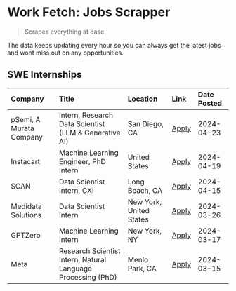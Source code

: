 # Work Fetch: Jobs Scrapper
> Scrapes everything at ease

The data keeps updating every hour so you can always get the latest jobs and wont miss out on any opportunities.

## SWE Internships
<!--START_SECTION:workfetch-->
| Company                 | Title                                                        | Location                | Link                                                                                                                                                                                                                                                                         | Date Posted   |
|:------------------------|:-------------------------------------------------------------|:------------------------|:-----------------------------------------------------------------------------------------------------------------------------------------------------------------------------------------------------------------------------------------------------------------------------|:--------------|
| pSemi, A Murata Company | Intern, Research Data Scientist (LLM & Generative AI)        | San Diego, CA           | [Apply](https://www.linkedin.com/jobs/view/intern-research-data-scientist-llm-generative-ai-at-psemi-a-murata-company-3887074168?position=4&pageNum=0&refId=2tgzI7Tca8sFSGyI2fcaJA%3D%3D&trackingId=%2FT9Y917YH1hTTks33qgCJw%3D%3D&trk=public_jobs_jserp-result_search-card) | 2024-04-23    |
| Instacart               | Machine Learning Engineer, PhD Intern                        | United States           | [Apply](https://www.linkedin.com/jobs/view/machine-learning-engineer-phd-intern-at-instacart-3901991739?position=2&pageNum=0&refId=2tgzI7Tca8sFSGyI2fcaJA%3D%3D&trackingId=8bS9Fzxzqjwx24nP4Fyn%2FA%3D%3D&trk=public_jobs_jserp-result_search-card)                          | 2024-04-19    |
| SCAN                    | Data Scientist Intern, CXI                                   | Long Beach, CA          | [Apply](https://www.linkedin.com/jobs/view/data-scientist-intern-cxi-at-scan-3899690492?position=10&pageNum=0&refId=2tgzI7Tca8sFSGyI2fcaJA%3D%3D&trackingId=z5giGgKz%2FspMy%2BfKznhe0A%3D%3D&trk=public_jobs_jserp-result_search-card)                                       | 2024-04-15    |
| Medidata Solutions      | Data Scientist Intern                                        | New York, United States | [Apply](https://www.linkedin.com/jobs/view/data-scientist-intern-at-medidata-solutions-3810253704?position=9&pageNum=0&refId=2tgzI7Tca8sFSGyI2fcaJA%3D%3D&trackingId=HZX7T2ghCczFNlOV7Jh60w%3D%3D&trk=public_jobs_jserp-result_search-card)                                  | 2024-03-26    |
| GPTZero                 | Machine Learning Intern                                      | New York, NY            | [Apply](https://www.linkedin.com/jobs/view/machine-learning-intern-at-gptzero-3860723963?position=8&pageNum=0&refId=2tgzI7Tca8sFSGyI2fcaJA%3D%3D&trackingId=HFauooij78g50A0YlkFkLg%3D%3D&trk=public_jobs_jserp-result_search-card)                                           | 2024-03-17    |
| Meta                    | Research Scientist Intern, Natural Language Processing (PhD) | Menlo Park, CA          | [Apply](https://www.linkedin.com/jobs/view/research-scientist-intern-natural-language-processing-phd-at-meta-3858718375?position=7&pageNum=0&refId=2tgzI7Tca8sFSGyI2fcaJA%3D%3D&trackingId=pmZkdfwEMzSl2yugl%2FcVbA%3D%3D&trk=public_jobs_jserp-result_search-card)          | 2024-03-15    |
<!--END_SECTION:workfetch-->
